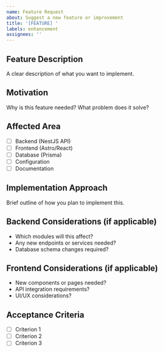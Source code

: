 ```yaml
---
name: Feature Request
about: Suggest a new feature or improvement
title: '[FEATURE] '
labels: enhancement
assignees: ''
---
```


## Feature Description

A clear description of what you want to implement.

## Motivation

Why is this feature needed? What problem does it solve?

## Affected Area

- [ ] Backend (NestJS API)
- [ ] Frontend (Astro/React)
- [ ] Database (Prisma)
- [ ] Configuration
- [ ] Documentation

## Implementation Approach

Brief outline of how you plan to implement this.

## Backend Considerations (if applicable)

- Which modules will this affect?
- Any new endpoints or services needed?
- Database schema changes required?

## Frontend Considerations (if applicable)

- New components or pages needed?
- API integration requirements?
- UI/UX considerations?

## Acceptance Criteria

- [ ] Criterion 1
- [ ] Criterion 2
- [ ] Criterion 3
